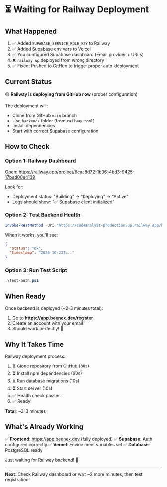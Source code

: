 # ⏳ Waiting for Railway Deployment

## What Happened

1. ✅ Added `SUPABASE_SERVICE_ROLE_KEY` to Railway
2. ✅ Added Supabase env vars to Vercel
3. ✅ You configured Supabase dashboard (Email provider + URLs)
4. ❌ `railway up` deployed from wrong directory
5. ✅ Fixed: Pushed to GitHub to trigger proper auto-deployment

## Current Status

🟡 **Railway is deploying from GitHub now** (proper configuration)

The deployment will:
- Clone from GitHub `main` branch
- Use `backend/` folder (from `railway.toml`)
- Install dependencies
- Start with correct Supabase configuration

## How to Check

### Option 1: Railway Dashboard
Open: https://railway.app/project/6cad8d72-1b36-4bd3-9425-17bad00e4139

Look for:
- Deployment status: "Building" → "Deploying" → "Active"
- Logs should show: "✅ Supabase client initialized"

### Option 2: Test Backend Health
```powershell
Invoke-RestMethod -Uri "https://codeanalyst-production.up.railway.app/health"
```

When it works, you'll see:
```json
{
  "status": "ok",
  "timestamp": "2025-10-23T..."
}
```

### Option 3: Run Test Script
```powershell
.\test-auth.ps1
```

## When Ready

Once backend is deployed (~2-3 minutes total):

1. Go to **https://app.beenex.dev/register**
2. Create an account with your email
3. Should work perfectly! 🎉

## Why It Takes Time

Railway deployment process:
1. ⏳ Clone repository from GitHub (30s)
2. ⏳ Install npm dependencies (60s)
3. ⏳ Run database migrations (10s)
4. ⏳ Start server (10s)
5. ✅ Health check passes
6. ✅ Ready!

**Total**: ~2-3 minutes

## What's Already Working

✅ **Frontend**: https://app.beenex.dev (fully deployed)
✅ **Supabase**: Auth configured correctly
✅ **Vercel**: Environment variables set
✅ **Database**: PostgreSQL ready

Just waiting for Railway backend! 🚀

---

**Next**: Check Railway dashboard or wait ~2 more minutes, then test registration!


